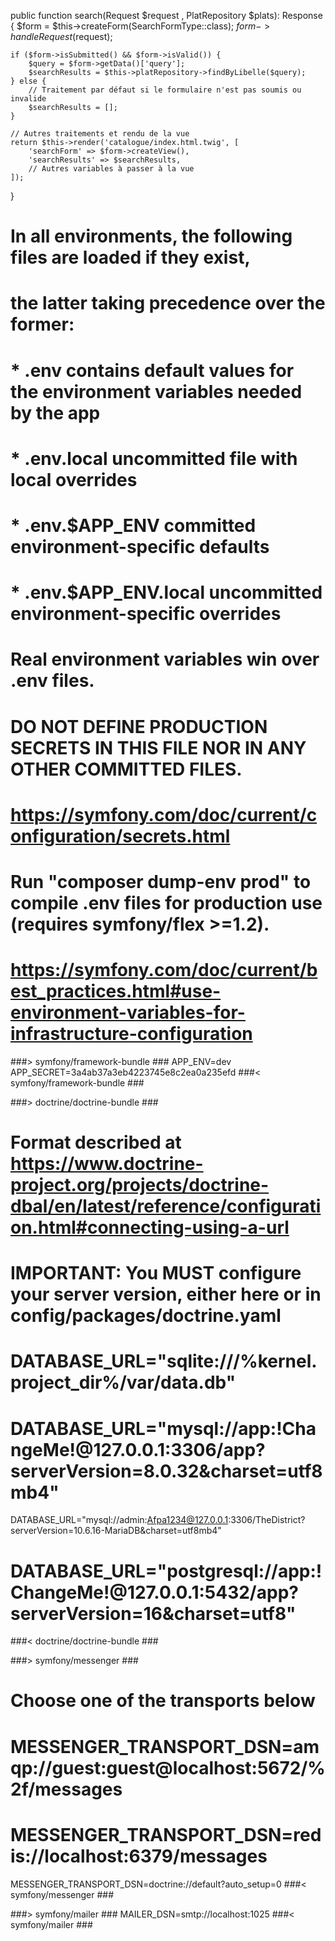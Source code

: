 <!-- SCRIPT SQL -->

public function search(Request $request , PlatRepository $plats): Response
{
    $form = $this->createForm(SearchFormType::class);
    $form->handleRequest($request);

    if ($form->isSubmitted() && $form->isValid()) {
        $query = $form->getData()['query'];
        $searchResults = $this->platRepository->findByLibelle($query);
    } else {
        // Traitement par défaut si le formulaire n'est pas soumis ou invalide
        $searchResults = [];
    }

    // Autres traitements et rendu de la vue
    return $this->render('catalogue/index.html.twig', [
        'searchForm' => $form->createView(),
        'searchResults' => $searchResults,
        // Autres variables à passer à la vue
    ]);
}



<!-- .env.local -->

# In all environments, the following files are loaded if they exist,
# the latter taking precedence over the former:
#
#  * .env                contains default values for the environment variables needed by the app
#  * .env.local          uncommitted file with local overrides
#  * .env.$APP_ENV       committed environment-specific defaults
#  * .env.$APP_ENV.local uncommitted environment-specific overrides
#
# Real environment variables win over .env files.
#
# DO NOT DEFINE PRODUCTION SECRETS IN THIS FILE NOR IN ANY OTHER COMMITTED FILES.
# https://symfony.com/doc/current/configuration/secrets.html
#
# Run "composer dump-env prod" to compile .env files for production use (requires symfony/flex >=1.2).
# https://symfony.com/doc/current/best_practices.html#use-environment-variables-for-infrastructure-configuration

###> symfony/framework-bundle ###
APP_ENV=dev
APP_SECRET=3a4ab37a3eb4223745e8c2ea0a235efd
###< symfony/framework-bundle ###

###> doctrine/doctrine-bundle ###
# Format described at https://www.doctrine-project.org/projects/doctrine-dbal/en/latest/reference/configuration.html#connecting-using-a-url
# IMPORTANT: You MUST configure your server version, either here or in config/packages/doctrine.yaml
#
# DATABASE_URL="sqlite:///%kernel.project_dir%/var/data.db"
# DATABASE_URL="mysql://app:!ChangeMe!@127.0.0.1:3306/app?serverVersion=8.0.32&charset=utf8mb4"
DATABASE_URL="mysql://admin:Afpa1234@127.0.0.1:3306/TheDistrict?serverVersion=10.6.16-MariaDB&charset=utf8mb4"
# DATABASE_URL="postgresql://app:!ChangeMe!@127.0.0.1:5432/app?serverVersion=16&charset=utf8"
###< doctrine/doctrine-bundle ###

###> symfony/messenger ###
# Choose one of the transports below
# MESSENGER_TRANSPORT_DSN=amqp://guest:guest@localhost:5672/%2f/messages
# MESSENGER_TRANSPORT_DSN=redis://localhost:6379/messages
MESSENGER_TRANSPORT_DSN=doctrine://default?auto_setup=0
###< symfony/messenger ###

###> symfony/mailer ###
MAILER_DSN=smtp://localhost:1025
###< symfony/mailer ###
